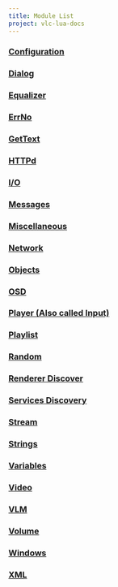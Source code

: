 ```yaml
---
title: Module List
project: vlc-lua-docs
---
```

### [Configuration](https://verghost.com/vlc-lua-docs/m/config)
### [Dialog](https://verghost.com/vlc-lua-docs/m/dialog)
### [Equalizer](https://verghost.com/vlc-lua-docs/m/equalizer)
### [ErrNo](https://verghost.com/vlc-lua-docs/m/errno)
### [GetText](https://verghost.com/vlc-lua-docs/m/gettext)
### [HTTPd](https://verghost.com/vlc-lua-docs/m/httpd)
### [I/O](https://verghost.com/vlc-lua-docs/m/io)
### [Messages](https://verghost.com/vlc-lua-docs/m/msg)
### [Miscellaneous](https://verghost.com/vlc-lua-docs/m/misc)
### [Network](https://verghost.com/vlc-lua-docs/m/net)
### [Objects](https://verghost.com/vlc-lua-docs/m/objects)
### [OSD](https://verghost.com/vlc-lua-docs/m/osd)
### [Player (Also called Input)](https://verghost.com/vlc-lua-docs/m/player)
### [Playlist](https://verghost.com/vlc-lua-docs/m/playlist)
### [Random](https://verghost.com/vlc-lua-docs/m/rand)
### [Renderer Discover](https://verghost.com/vlc-lua-docs/m/rd)
### [Services Discovery](https://verghost.com/vlc-lua-docs/m/sd)
### [Stream](https://verghost.com/vlc-lua-docs/m/stream)
### [Strings](https://verghost.com/vlc-lua-docs/m/strings)
### [Variables](https://verghost.com/vlc-lua-docs/m/var)
### [Video](https://verghost.com/vlc-lua-docs/m/video)
### [VLM](https://verghost.com/vlc-lua-docs/m/vlm)
### [Volume](https://verghost.com/vlc-lua-docs/m/volume)
### [Windows](https://verghost.com/vlc-lua-docs/m/win)
### [XML](https://verghost.com/vlc-lua-docs/m/xml)
